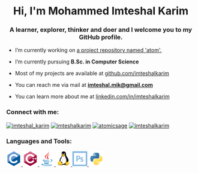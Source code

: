 <h1 align="center">Hi, I'm Mohammed Imteshal Karim</h1>
<h3 align="center">A learner, explorer, thinker and doer and I welcome you to my GitHub profile.</h3>

- I’m currently working on [a project repository named 'atom'.](https://github.com/imteshalkarim/atom.git)

- I’m currently pursuing **B.Sc. in Computer Science**

- Most of my projects are available at [github.com/imteshalkarim](github.com/imteshalkarim)

- You can reach me via mail at **imteshal.mik@gmail.com**

- You can learn more about me at [linkedin.com/in/imteshalkarim](linkedin.com/in/imteshalkarim)

<h3 align="left">Connect with me:</h3>
<p align="left">
<a href="https://twitter.com/imteshal_karim" target="blank"><img align="center" src="https://raw.githubusercontent.com/rahuldkjain/github-profile-readme-generator/master/src/images/icons/Social/twitter.svg" alt="imteshal_karim" height="30" width="40" /></a>
<a href="https://linkedin.com/in/imteshalkarim" target="blank"><img align="center" src="https://raw.githubusercontent.com/rahuldkjain/github-profile-readme-generator/master/src/images/icons/Social/linked-in-alt.svg" alt="imteshalkarim" height="30" width="40" /></a>
<a href="https://instagram.com/atomicsage" target="blank"><img align="center" src="https://raw.githubusercontent.com/rahuldkjain/github-profile-readme-generator/master/src/images/icons/Social/instagram.svg" alt="atomicsage" height="30" width="40" /></a>
<a href="https://www.youtube.com/c/imteshalkarim" target="blank"><img align="center" src="https://raw.githubusercontent.com/rahuldkjain/github-profile-readme-generator/master/src/images/icons/Social/youtube.svg" alt="imteshalkarim" height="30" width="40" /></a>
</p>

<h3 align="left">Languages and Tools:</h3>
<p align="left"> <a href="https://www.cprogramming.com/" target="_blank"> <img src="https://raw.githubusercontent.com/devicons/devicon/master/icons/c/c-original.svg" alt="c" width="40" height="40"/> </a> <a href="https://www.w3schools.com/cpp/" target="_blank"> <img src="https://raw.githubusercontent.com/devicons/devicon/master/icons/cplusplus/cplusplus-original.svg" alt="cplusplus" width="40" height="40"/> </a> <a href="https://www.java.com" target="_blank"> <img src="https://raw.githubusercontent.com/devicons/devicon/master/icons/java/java-original.svg" alt="java" width="40" height="40"/> </a> <a href="https://www.linux.org/" target="_blank"> <img src="https://raw.githubusercontent.com/devicons/devicon/master/icons/linux/linux-original.svg" alt="linux" width="40" height="40"/> </a> <a href="https://www.photoshop.com/en" target="_blank"> <img src="https://raw.githubusercontent.com/devicons/devicon/master/icons/photoshop/photoshop-line.svg" alt="photoshop" width="40" height="40"/> </a> <a href="https://www.python.org" target="_blank"> <img src="https://raw.githubusercontent.com/devicons/devicon/master/icons/python/python-original.svg" alt="python" width="40" height="40"/> </a> </p>
